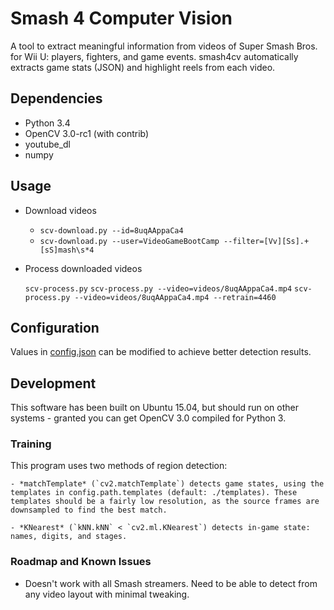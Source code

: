 # Smash 4 Computer Vision

A tool to extract meaningful information from videos of Super Smash Bros. for Wii U: players, fighters, and game events. smash4cv automatically extracts game stats (JSON) and highlight reels from each video.


## Dependencies
- Python 3.4
- OpenCV 3.0-rc1 (with contrib)
- youtube_dl
- numpy

## Usage
- Download videos
	
	- `scv-download.py --id=8uqAAppaCa4`
	- `scv-download.py --user=VideoGameBootCamp --filter=[Vv][Ss].+[sS]mash\s*4`

- Process downloaded videos

	`scv-process.py`
	`scv-process.py --video=videos/8uqAAppaCa4.mp4`
	`scv-process.py --video=videos/8uqAAppaCa4.mp4 --retrain=4460`

## Configuration
Values in [config.json](config.json) can be modified to achieve better detection results.

## Development
This software has been built on Ubuntu 15.04, but should run on other systems - granted you can get OpenCV 3.0 compiled for Python 3.

### Training

This program uses two methods of region detection:

	- *matchTemplate* (`cv2.matchTemplate`) detects game states, using the templates in config.path.templates (default: ./templates). These templates should be a fairly low resolution, as the source frames are downsampled to find the best match.

	- *KNearest* (`kNN.kNN` < `cv2.ml.KNearest`) detects in-game state: names, digits, and stages.

### Roadmap and Known Issues
- Doesn't work with all Smash streamers. Need to be able to detect from any video layout with minimal tweaking.
